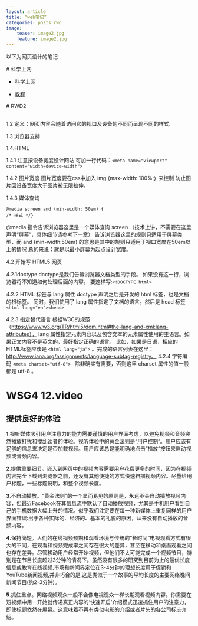 ```yaml
---
layout: article 
title: “web笔记” 
categories: posts rwd
image:
    teaser: image2.jpg
    feature: image2.jpg
---
```

以下为网页设计的笔记

<div class="row" markdown="1">

<div class="col-md-3" markdown="1">
# 科学上网


- [科学上网](https://github.com/getlantern/lantern/releases/tag/latest)

- [教程](https://waylau.com/about-vpngate/)
</div >
<div class="col-md-9" markdown="1" >
# RWD2

 ## 
 

1.2 定义：网页内容会随着访问它的视口及设备的不同而呈现不同的样式.

1.3 浏览器支持

1.4.HTML

1.4.1 注意按设备宽度设计网站 可加一行代码：```<meta name="viewport" content="width=device-width">```

1.4.2 图片宽度 
图片宽度要在css中加入
img {max-width: 100%;｝
来控制 防止图片因设备宽度大于图片被无限拉伸。

1.4.3 媒体查询
```
@media screen and (min-width: 50em) {
/* 样式 */} 
```
@media 指令告诉浏览器这里是一个媒体查询  screen
（技术上讲，不需要在这里声明“屏幕”，具体细节请参考下一章）
告诉浏览器这里的规则只适用于屏幕类型，而 and (min-width:50em)
的意思是其中的规则只适用于视口宽度在50em以上的情况
总的来说：就是以最小屏幕为起点设计宽度。

4.2 开始写 HTML5 网页

4.2.1doctype
doctype是我们告诉浏览器文档类型的手段。
如果没有这一行，浏览器将不知道如何处理后面的内容。
要这样写:```<!DOCTYPE html>```

4.2.2 HTML 标签与 lang 属性
doctype 声明之后是开发的 html 标签，也是文档的根标签。
同时，我们使用了 lang 属性指定了文档的语言。然后是 head 标签
```<html lang="en"><head>```

4.2.3 指定替代语言
根据W3C的规范
（https://www.w3.org/TR/html5/dom.html#the-lang-and-xml:lang-attributes），
lang 属性指定元素内容以及包含文本的元素属性使用的主语言。如果正文内容不是英文的，最好指定正确的语言。
比如，如果是日语，相应的HTML标签应该是 ```<html lang="ja">``` 。完成的语言列表在这里：http://www.iana.org/assignments/language-subtag-registry。
4.2.4 字符编码
```<meta charset="utf-8"> ```
除非确实有需要，否则这里 charset 属性的值一般都是 utf-8 。

# WSG4 12.video
## 提供良好的体验

**1**.视听媒体吸引用户注意力的能力需要谨慎的用户界面考虑，以避免视频和音频突然播放打扰和搅乱读者的体验。视听体验中的黄金法则是“用户控制”。用户应该有足够的信息来决定是否加载视频。用户应该总是能明确地点击“播放”按钮来启动视频或音频内容。

**2**.提供重要细节。嵌入到网页中的视频内容需要用户花费更多的时间，因为在视频内容完全下载到浏览器之前，还没有其他便捷的方式快速扫描视频内容。尽量给用户标题，一些标题说明，和整个视频长度。

**3**.不自动播放。“黄金法则”的一个显而易见的原则是，永远不会自动播放视频内容，但最近Facebook在其信息流中默认了自动播放视频，尤其是手机用户看到自己的手机数据大幅上升的情况。似乎我们注定要在每一种新媒体上重复同样的用户界面错误:出于各种实际的、经济的、基本的礼貌的原因，从来没有自动播放的音频内容。

**4**.保持简短。人们的在线视频预期和观看环境与传统的“长时间”电视观看方式有很大的不同，在观看和视频完成率之间存在很大的差异，甚至在移动和桌面观看之间也存在差异。尽管移动用户经常开始视频，但他们不太可能完成一个视频节目，特别是在节目长度超过3分钟的情况下。虽然没有很多的研究到目前为止的最优长度信息或教育在线视频,市场和新闻界定位在3-4分钟的理想长度用于促销和YouTube新闻视频,并非巧合的是,这是类似于一个故事的平均长度的主要网络晚间新闻节目(约2-3分钟)。

**5**.抓住重点。网络视频观众一般不会像电视观众一样长期观看视频内容。你需要在短视频中用一开始就传递真正内容的‘快速开启’介绍模式迅速抓住用户的注意力，即使标题依然在屏幕。这意味着不再有类似电影的介绍或者片头的各公司标志介绍。
</div>
</div>





